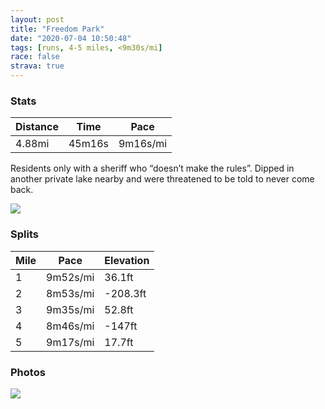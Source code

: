 ```yaml
---
layout: post
title: "Freedom Park"
date: "2020-07-04 10:50:48"
tags: [runs, 4-5 miles, <9m30s/mi]
race: false
strava: true
---
```


### Stats

| Distance | Time | Pace |
|----------|------|------|
|4.88mi|45m16s|9m16s/mi|

Residents only with a sheriff who “doesn’t make the rules”. Dipped in another private lake nearby and were threatened to be told to never come back.

<img src='https://maps.googleapis.com/maps/api/staticmap?maptype=roadmap&path=enc:}{l}F`w}`MGL?LFCDLCTDRA\DL@l@Hp@?^LjAAd@Jp@HNHd@DBDN?JR`ATj@Bf@Nr@D?@HB?@JFF?HJZJJBNv@lAZt@LNJZTTVd@VTHBZZ`@p@H\@b@JZV^XVzAdCVd@Xt@@Tf@bBJ`AF|AAr@BFEz@CH@TEb@BVm@dI@VUxC@NS`B@NKhB?rACp@BDEb@@b@DVCJBPAj@Dd@CPBF?f@I`@Bj@Gp@IxAEpBBJEP?VFVAd@Fh@CFBPAd@FdAAFDLFz@ANBHAJNnAA^Hv@?XJ~@@n@DJGZPVADFb@EPJb@AVBXLPBh@LZCRLV?TIPBPC`@BHAD@FAPHPCHFVD~CHNDXHN@RP^@RDDDPDHDLBT?RBHED?`@LhBMLAJDn@Ob@Et@IJWFCa@c@T]\WBMHWCi@He@?aAPiBFkCa@a@_@GHG?_@IWKk@CaASOIUYc@Ws@Qa@CEGI@e@Mi@Sy@e@KBc@Gm@Qc@?kBk@e@AQRGVIR@DCZBD?j@Ef@GPJ\CDFb@CFJ\@PETJfAK^Gl@@VHd@@RP\h@pBLPDLPBNJDJFBhChEdA`AN`@IQHL?JR`@PV@Jb@l@LDNV?HPXHFVf@DXb@l@HTRNTHDHNDd@b@DVJRFTDDTjA?PHZARI\?r@E`@CD@HKVATBXENJb@?LJd@N\Jp@@z@LfA?ZDHAHHNARDVFHJn@CPLzAATC@@\L~@Lj@?~AVpALnA?VBDER@\ENDR?RGz@D^EH?PJxAPdACxAPb@Jp@B\j@rBDr@HZ@l@BVLRNj@FFJj@BhAL^Ff@Dt@JX?jBHl@Bv@ApAJjALj@?JDb@Ab@FhAEJBv@CDHh@@d@CLB`@BFATHTG`AFX?XD`@APFdAEh@NbBFP@VEp@JV?bAFv@M~BIPe@F_@Xc@Ac@BWZODEF[Ly@CSJWGeABWEW@OGK@cCm@q@W[EEG[Ii@Y_@KIMa@Se@MEEYCm@Yu@Sc@[_AWa@GKI{Aq@a@IwAk@Q@sAs@kB_@aAG_@Fs@KYOQAa@WYIK@GKQCKKu@Ou@e@i@KQMSCYWS[e@W_@a@WOOQa@Uo@QYWK?QMu@YQMCKQSCI?u@CQDkCOiBAo@Mi@C[S{@KGC[]m@]c@_@OQQ?MMY[O&key=AIzaSyC1MId7bFpkLXNAaYhBSTb8jLyiSqzbDtM&size=800x800&markers=color:yellow|label:S|41.68655,-73.72161&markers=color:green|label:F|41.696960000000026,-73.7684500000001'>

### Splits

| Mile | Pace | Elevation |
|------|------|-----------|
|1|9m52s/mi|36.1ft|
|2|8m53s/mi|-208.3ft|
|3|9m35s/mi|52.8ft|
|4|8m46s/mi|-147ft|
|5|9m17s/mi|17.7ft|

### Photos
<img src='https://dgtzuqphqg23d.cloudfront.net/5UAGvGMmB0eE-i6m5qO51BRtNPw6UpTBOI45spq7on8-768x768.jpg'>
